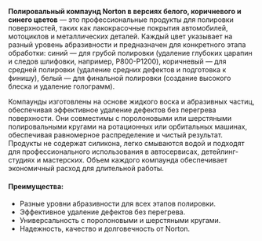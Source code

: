 **Полировальный компаунд Norton в версиях белого, коричневого и синего цветов** — это профессиональные продукты для полировки поверхностей, таких как лакокрасочные покрытия автомобилей, мотоциклов и металлических деталей. Каждый цвет указывает на разный уровень абразивности и предназначен для конкретного этапа обработки: синий — для грубой полировки (удаление глубоких царапин и следов шлифовки, например, P800-P1200), коричневый — для средней полировки (удаление средних дефектов и подготовка к финишу), белый — для финальной полировки (создание высокого блеска и удаление голограмм).

Компаунды изготовлены на основе жидкого воска и абразивных частиц, обеспечивая эффективное удаление дефектов без перегрева поверхности. Они совместимы с поролоновыми или шерстяными полировальными кругами на ротационных или орбитальных машинах, обеспечивая равномерное распределение и чистый результат. Продукты не содержат силикона, легко смываются водой и подходят для профессионального использования в автосервисах, детейлинг-студиях и мастерских. Объем каждого компаунда обеспечивает экономичный расход для длительной работы.

#### Преимущества:

- Разные уровни абразивности для всех этапов полировки.
- Эффективное удаление дефектов без перегрева.
- Универсальность с поролоновыми и шерстяными кругами.
- Надежность, качество и долговечность от Norton.
